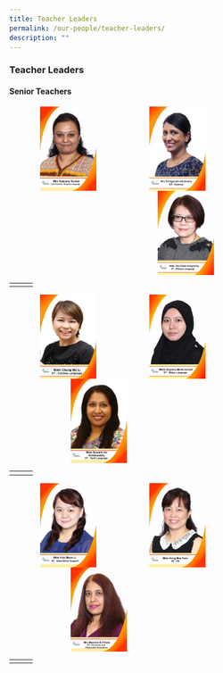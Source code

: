 ```yaml
---
title: Teacher Leaders
permalink: /our-people/teacher-leaders/
description: ""
---
```

### **Teacher Leaders**
#### **Senior Teachers**

<img src="/images/tcherldr1.jpg" style="width:20%;margin-left:55px;" align = "left">
<img src="/images/tcherldr2.jpg" style="width:20%;margin-left:95px;" align = "left">
<img src="/images/tcherldr3.jpg" style="width:20%;margin-left:110px;" align = "left">

<br clear="left">

|  |  |  |
|:---:|:---:|:---:|
|  |  |  |

<img src="/images/tcherldr4.jpg" style="width:20%;margin-left:55px;" align = "left">
<img src="/images/tcherldr5.jpg" style="width:20%;margin-left:95px;" align = "left">
<img src="/images/tcherldr6.jpg" style="width:20%;margin-left:110px;" align = "left">

<br clear="left">

|  |  |  |
|:---:|:---:|:---:|
|  |  |  |

<img src="/images/tcherldr7.jpg" style="width:20%;margin-left:55px;" align = "left">
<img src="/images/tcherldr8.jpg" style="width:20%;margin-left:95px;" align = "left">
<img src="/images/tcherldr9.jpg" style="width:20%;margin-left:110px;" align = "left">

<br clear="left">

|  |  |  |
|:---:|:---:|:---:|
|  |  |  |